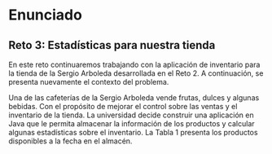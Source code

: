 # Enunciado

## Reto 3: Estadísticas para nuestra tienda

En este reto continuaremos trabajando con la aplicación de inventario para la tienda de la Sergio Arboleda desarrollada en el Reto 2. A continuación, se presenta nuevamente el contexto del problema.

Una de las cafeterías de la Sergio Arboleda vende frutas, dulces y algunas bebidas. Con el propósito de mejorar el control sobre las ventas y el inventario de la tienda. La universidad decide construir una aplicación en Java que le permita almacenar la información de los productos y calcular algunas estadísticas sobre el inventario. La Tabla 1 presenta los productos disponibles a la fecha en el almacén.
